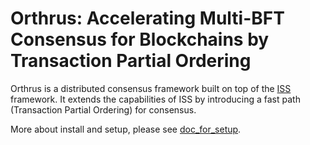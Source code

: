 # Orthrus: Accelerating Multi-BFT Consensus for Blockchains by Transaction Partial Ordering

Orthrus is a distributed consensus framework built on top of the [ISS](https://github.com/hyperledger-labs/mirbft.git) framework. It extends the capabilities of ISS by introducing a fast path (Transaction Partial Ordering) for consensus. 

More about install and setup, please see [doc_for_setup](./README_for_install.md).